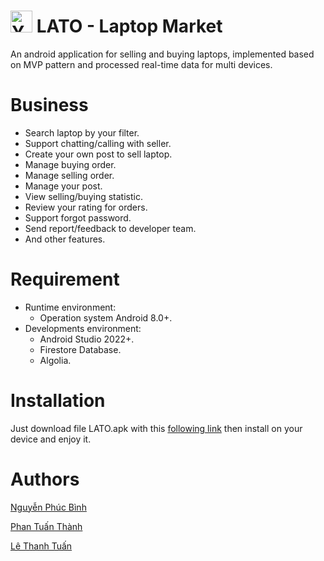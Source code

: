 # <img src="https://github.com/thtuanlegithub/laptop-market/blob/master/app/src/main/res/drawable/logo.png" alt="Your Image" width="auto" height="35"> LATO - Laptop Market  
An android application for selling and buying laptops, implemented based on MVP pattern and processed real-time data for multi devices.			

# Business

- Search laptop by your filter.
- Support chatting/calling with seller.
- Create your own post to sell laptop.
- Manage buying order.
- Manage selling order.
- Manage your post.
- View selling/buying statistic.
- Review your rating for orders.
- Support forgot password.
- Send report/feedback to developer team.
- And other features.

# Requirement
- Runtime environment:
    - Operation system Android 8.0+.
- Developments environment:
    - Android Studio 2022+.
    - Firestore Database.
    - Algolia.

# Installation

Just download file LATO.apk with this [following link]( https://drive.google.com/file/d/1ekCyE0asvjI3wN6pnY_Sc8wWDAKK_msc/view?usp=sharing) then install on your device and enjoy it.

# Authors

[Nguyễn Phúc Bình](https://github.com/leesoonduck3009)

[Phan Tuấn Thành](https://github.com/thanhpt1110)

[Lê Thanh Tuấn](https://github.com/thtuanlegithub)

